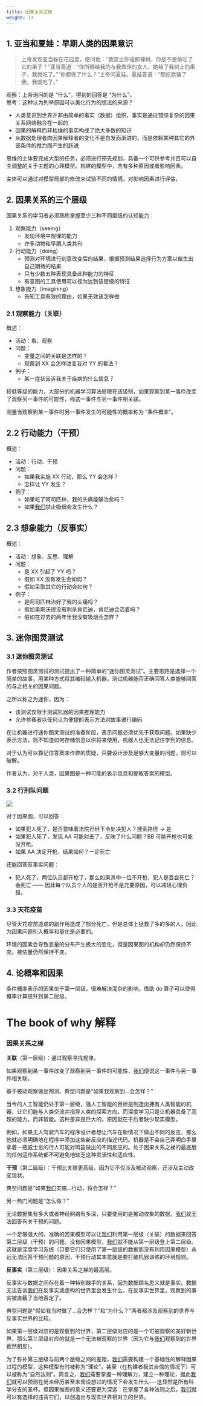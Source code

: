 ```yaml
---
title: 因果关系之梯
weight: 13
---
```

## 1. 亚当和夏娃：早期人类的因果意识

> 上帝发现亚当躲在花园里，便问他：“我禁止你碰那棵树，你是不是偷吃了它的果子？”亚当答道：“你所赐给我的与我做伴的女人，她给了我树上的果子，我就吃了。”“你都做了什么？”上帝问夏娃。夏娃答道：“那蛇欺骗了我，我就吃了。”

观察：上帝询问的是 “什么”，得到的回答是 “为什么”。  
思考：这种认为列举原因可以美化行为的想法的来源？

* 人类意识到世界并非由简单的事实（数据）组织，事实是通过错综复杂的因果关系网络融合在一起的
* 因果的解释而非枯燥的事实构成了绝大多数的知识
* 从数据处理者向因果解释者的变化不是自发而渐进的，而是依赖某种其它的外部条件的推力而产生的跃进

思维的主体要完成大型的任务，必须进行预先规划，具备一个可供参考并且可以自主调整的关于主题的心理模型。构建的模型中，含有多种原因或者影响因素。

主体可以通过对模型局部的修改来试验不同的情境，对影响因素进行评估。

## 2. 因果关系的三个层级

因果关系的学习者必须熟练掌握至少三种不同层级的认知能力：

  1. 观察能力（seeing）
      * 发现环境中规律的能力
      * 许多动物和早期人类共有
  2. 行动能力（doing）
      * 预测对环境进行刻意改变后的结果，根据预测结果选择行为方案以催生出自己期待的结果
      * 只有少数五种表现具备此种能力的特征
      * 有意图的工具使用可以视为达到该层级的特征
  3. 想象能力（imagining）
      * 告知工具有效的理由，如果无效该怎样做

### 2.1 观察能力（关联）

概述：

* 活动：看、观察
* 问题：
  * 变量之间的关联是怎样的？
  * 观察到 XX 会怎样改变我对 YY 的看法？
* 例子：
  * 某一症状告诉我关于疾病的什么信息？

较低等级的能力，大部分的机器学习算法局限在该级别，如果观察到某一事件改变了观察另一事件的可能性，称这一事件与另一事件相关联。

测量当观察到某一事件时另一事件发生的可能性的概率称为 “条件概率”。

## 2.2 行动能力（干预）

概述：

* 活动：行动、干预
* 问题：
  * 如果我实施 XX 行动，那么 YY 会怎样？
  * 怎样让 YY 发生？
* 例子：
  * 如果吃了阿司匹林，我的头痛能够治愈吗？
  * 如果[我们](https://www.w3cdoc.com)禁止吸烟会发生什么？

## 2.3 想象能力（反事实）

概述：

* 活动：想象、反思、理解
* 问题：
  * 是 XX 引起了 YY 吗？
  * 假如 XX 没有发生会如何？
  * 假如采取其它的行动会如何？
* 例子：
  * 是阿司匹林治好了我的头痛吗？
  * 假如奥斯沃德没有刺杀肯尼迪，肯尼迪会活着吗？
  * 假如在过去的两年里我没有吸烟会怎样？

## 3. 迷你图灵测试

### 3.1 迷你图灵测试

作者按照图灵测试的测试提出了一种简单的“迷你图灵测试”。主要思路是选择一个简单的故事，用某种方式将其编码输入机器，测试机器能否正确回答人类能够回答的与之相关的因果问题。

之所以称之为迷你，因为：

* 该测试仅限于测试机器的因果推理能力
* 允许参赛者以任何认为便捷的表示方法对故事进行编码

在让机器进行迷你图灵测试的准备阶段，表示问题必须优先于获取问题。如果缺少表示方法，则不知道如何存储信息以供将来使用，机器人也无法记住学到的信息。

对于认为可以靠记住答案来作弊的质疑，只要设计涉及足够大变量的问题，则可以破解。

作者认为，对于人类，因果图是一种可能的表示信息和提取答案的模型。

### 3.2 行刑队问题

![](/images/posts/2022-12-31-16-51-50.png)

对于因果图，可以回答：

* 如果犯人死了，是否意味着法院已经下令处决犯人？搜索路径 -> 是
* 如果犯人死了，发现 AA 可能射击了，反映了什么问题？BB 可能开枪也可能没开枪。
* 如果 AA 决定开枪，结果如何？一定死亡

还能回答反事实问题：

* 犯人死了，两位队员都开枪了，那么如果其中一位不开枪，犯人是否会死亡？会死亡 —— 因此每个队员个人的是否开枪不是充要原因，可以减轻心理负担。

### 3.3 天花疫苗

尽管天花疫苗造成的副作用造成了部分死亡，但是总体上拯救了多的多的人。因此为因果问题引入概率和量化是必要的。

环境的因素会导致变量的分布产生极大的变化，但是因果图的机构却仍然保持不变。被估量仍然保持不变。

## 4. 论概率和因果

条件概率表示的因果位于第一层级，很难解决混杂的影响。借助 do 算子可以使得概率计算提升到第二层级。

# The book of why 解释

### 因果关系之梯

**关联**（第一层级）：通过观察寻找规律。

如果观察到某一事件改变了观察到另一事件的可能性，[我们](https://www.w3cdoc.com)便说这一事件与另一事件相关联。

基于被动观察做出预测。典型问题是“如果我观察到…会怎样？”

当今的人工智能仍处于第一层级，强人工智能的目标是制造出拥有人类智能的机器，让它们能与人类交流并指导人类的探索方向。而深度学习只是让机器具备了高超的能力，而非智能。这种差异是巨大的，原因就在于后者缺少现实模型。

例如，如果无人驾驶汽车的程序设计者想让汽车在新情况下做出不同的反应，那么他就必须明确地在程序中添加这些新反应的描述代码。机器是不会自己弄明白手里拿着一瓶威士忌的行人可能对鸣笛做出的不同反应的。处于因果关系之梯的最底层的任何运作系统都不可避免地缺乏这种灵活性和适应性。

**干预**（第二层级）：干预比关联更高级，因为它不仅涉及被动观察，还涉及主动改变现状。

典型问题是“如果[我们](https://www.w3cdoc.com)实施…行动，将会怎样？”

另一热门问题是“怎么做？”

无论数据集有多大或者神经网络有多深，只要使用的是被动收集的数据，[我们](https://www.w3cdoc.com)就无法回答有关干预的问题。

一个足够强大的、准确的因果模型可以让[我们](https://www.w3cdoc.com)利用第一层级（关联）的数据来回答第二层级（干预）的问题。没有因果模型，[我们](https://www.w3cdoc.com)就不能从第一层级登上第二层级。这就是深度学习系统（只要它们只使用了第一层级的数据而没有利用因果模型）永远无法回答干预问题的原因，干预行动其本意就是要打破机器训练的环境规则。

**反事实**（第三层级）：因果关系之梯的最高层。

反事实与数据之间存在着一种特别棘手的关系，因为数据顾名思义就是事实。数据无法告诉[我们](https://www.w3cdoc.com)在反事实或虚构的世界里会发生什么，在反事实世界里，观察到的事实被直截了当地否定了。

典型问题是“假如我当时做了…会怎样？”和“为什么？”两者都涉及观察到的世界与反事实世界的比较。

如果第一层级对应的是观察到的世界，第二层级对应的是一个可被观察的美好新世界，那么第三层级对应的就是一个无法被观察的世界（因为它与[我们](https://www.w3cdoc.com)观察到的世界截然相反）。

为了弥补第三层级与前两个层级之间的差距，[我们](https://www.w3cdoc.com)需要构建一个基础性的解释因果过程的模型，这种模型有时被称为“理论”，甚至（在构建者极其自信的情况下）可以被称为“自然法则”。简言之，[我们](https://www.w3cdoc.com)需要掌握一种理解力，建立一种理论，据此[我们](https://www.w3cdoc.com)就可以预测在尚未经历甚至未曾设想过的情况下会发生什么&#8212;-这显然是所有科学分支的圣杯。但因果推断的意义还要更为深远：在掌握了各种法则之后，[我们](https://www.w3cdoc.com)就可以有选择的违背它们，以创造出与现实世界相对立的世界。
